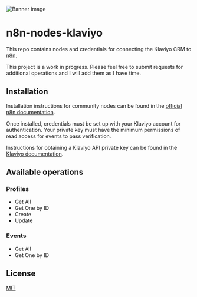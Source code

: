 ![Banner image](https://user-images.githubusercontent.com/10284570/173569848-c624317f-42b1-45a6-ab09-f0ea3c247648.png)

# n8n-nodes-klaviyo

This repo contains nodes and credentials for connecting the Klaviyo CRM to [n8n](n8n.io).

This project is a work in progress. Please feel free to submit requests for additional operations and I will add them as I have time.

## Installation

Installation instructions for community nodes can be found in the [official n8n documentation](https://docs.n8n.io/integrations/community-nodes/installation/).

Once installed, credentials must be set up with your Klaviyo account for authentication. Your private key must have the minimum permissions of read access for events to pass verification.

Instructions for obtaining a Klaviyo API private key can be found in the [Klaviyo documentation](https://help.klaviyo.com/hc/en-us/articles/7423954176283).

## Available operations

### Profiles
- Get All
- Get One by ID
- Create
- Update

### Events
- Get All
- Get One by ID

## License

[MIT](https://github.com/jayvogt/n8n-nodes-klaviyo/blob/master/LICENSE.md)
